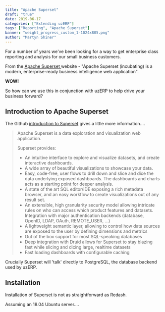 ```yaml
---
title: "Apache Superset"
draft: "true"
date: 2019-06-17
categories: ["Extending uzERP"]
tags: ["Reporting", "Apache Superset"]
banner: "weight_progress_custom_1-1024x805.png"
author: "Martyn Shiner"
---
```

For a number of years we've been looking for a  way to get enterprise class reporting and analysis for our small business customers.

From the [Apache Superset ]((https://github.com/apache/incubator-superset/blob/master/README.md)) website - "Apache Superset (incubating) is a modern, enterprise-ready business intelligence web application".

__WOW!__

So how can we use this in conjunction with uzERP to help drive your business forward?
<!--more-->

## Introduction to Apache Superset 

The Github [introduction to Superset](https://github.com/apache/incubator-superset) gives a little more information....

> Apache Superset is a data exploration and visualization web application.
>
> Superset provides:
>
> * An intuitive interface to explore and visualize datasets, and create interactive dashboards.
> * A wide array of beautiful visualizations to showcase your data.
> * Easy, code-free, user flows to drill down and slice and dice the data underlying exposed dashboards. The dashboards and charts acts as a starting point for deeper analysis.
> * A state of the art SQL editor/IDE exposing a rich metadata browser, and an easy workflow to create visualizations out of any result set.
> * An extensible, high granularity security model allowing intricate rules on who can access which product features and datasets. Integration with major authentication backends (database, OpenID, LDAP, OAuth, REMOTE_USER, ...)
> * A lightweight semantic layer, allowing to control how data sources are exposed to the user by defining dimensions and metrics
> * Out of the box support for most SQL-speaking databases
> * Deep integration with Druid allows for Superset to stay blazing fast while slicing and dicing large, realtime datasets
> * Fast loading dashboards with configurable caching

Crucially Superset will 'talk' directly to PostgreSQL, the database backend used by uzERP.

## Installation

Installation of Superset is not as straightforward as Redash.

Assuming an 18.04 Ubuntu server....
